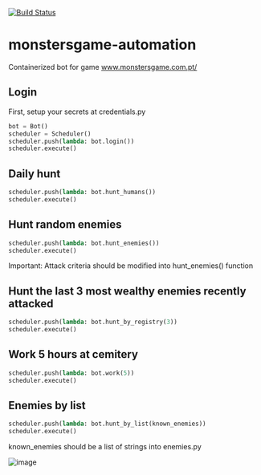 [![Build Status](https://app.travis-ci.com/Zatura/monstersgame-automation.svg?branch=master)](https://travis-ci.org/azu/travis-badge)

# monstersgame-automation

Containerized bot for game www.monstersgame.com.pt/  

## Login  
First, setup your secrets at credentials.py  
```python
bot = Bot()
scheduler = Scheduler()
scheduler.push(lambda: bot.login())
scheduler.execute()
```
  
## Daily hunt  
```python
scheduler.push(lambda: bot.hunt_humans())
scheduler.execute()
```
  
## Hunt random enemies
```python
scheduler.push(lambda: bot.hunt_enemies())
scheduler.execute()
```
Important: Attack criteria should be modified into hunt_enemies() function  

## Hunt the last 3 most wealthy enemies recently attacked   
```python
scheduler.push(lambda: bot.hunt_by_registry(3))
scheduler.execute()
```

## Work 5 hours at cemitery    
```python
scheduler.push(lambda: bot.work(5))
scheduler.execute()
```

## Enemies by list    
```python
scheduler.push(lambda: bot.hunt_by_list(known_enemies))
scheduler.execute()
```
known_enemies should be a list of strings into enemies.py

![image](https://user-images.githubusercontent.com/7329177/115079953-55877f80-9ed8-11eb-941e-57152824e4ae.png)

